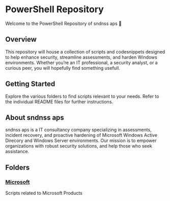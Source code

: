 # PowerShell Repository
Welcome to the PowerShell Repository of sndnss aps 🚀
## Overview
This repository will house a collection of scripts and codesnippets designed to help enhance security, streamline assessments, and harden Windows environments. Whether you’re an IT professional, a security analyst, or a curious peer, you will hopefully find something usefull.
## Getting Started
Explore the various folders to find scripts relevant to your needs.
Refer to the individual README files for further instructions.
## About sndnss aps
sndnss aps is a IT consultancy company specializing in assessments, incident recovery, and proactive hardening of Microsoft Windows Active Direcory and Windows Server environments. Our mission is to empower organizations with robust security solutions, and help those who seek assistance.
## Folders
### [Microsoft](./Microsoft/)
Scripts related to Microsoft Products
